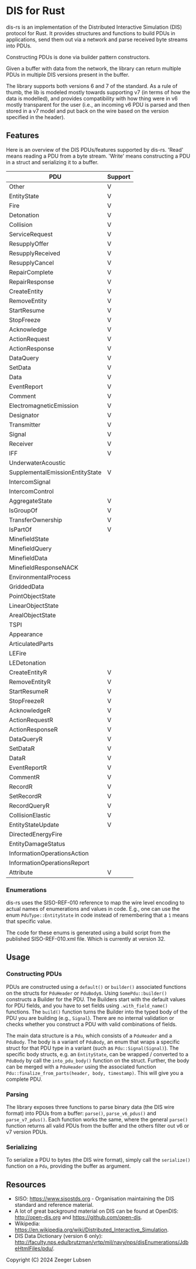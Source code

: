 # DIS for Rust

dis-rs is an implementation of the Distributed Interactive Simulation (DIS) protocol for Rust. It provides structures and functions to build PDUs in applications, send them out via a network and parse received byte streams into PDUs.

Constructing PDUs is done via builder pattern constructors.

Given a buffer with data from the network, the library can return multiple PDUs in multiple DIS versions present in the buffer.

The library supports both versions 6 and 7 of the standard. As a rule of thumb, the lib is modeled mostly towards supporting v7 (in terms of how the data is modelled), and provides compatibility with how thing were in v6 mostly transparent for the user (i.e., an incoming v6 PDU is parsed and then stored in a v7 model and put back on the wire based on the version specified in the header).

## Features

Here is an overview of the DIS PDUs/features supported by dis-rs. 'Read' means reading a PDU from a byte stream. 'Write' means constructing a PDU in a struct and serializing it to a buffer. 

| PDU                             | Support |
|---------------------------------|---------|
| Other                           | V       |
| EntityState                     | V       |
| Fire                            | V       |
| Detonation                      | V       |
| Collision                       | V       |
| ServiceRequest                  | V       |
| ResupplyOffer                   | V       |
| ResupplyReceived                | V       |
| ResupplyCancel                  | V       |
| RepairComplete                  | V       |
| RepairResponse                  | V       |
| CreateEntity                    | V       |
| RemoveEntity                    | V       |
| StartResume                     | V       |
| StopFreeze                      | V       |
| Acknowledge                     | V       |
| ActionRequest                   | V       |
| ActionResponse                  | V       |
| DataQuery                       | V       |
| SetData                         | V       |
| Data                            | V       |
| EventReport                     | V       |
| Comment                         | V       |
| ElectromagneticEmission         | V       |
| Designator                      | V       |
| Transmitter                     | V       |
| Signal                          | V       |
| Receiver                        | V       |
| IFF                             | V       |
| UnderwaterAcoustic              |         |
| SupplementalEmissionEntityState | V       |
| IntercomSignal                  |         |
| IntercomControl                 |         |
| AggregateState                  | V       |
| IsGroupOf                       | V       |
| TransferOwnership               | V       |
| IsPartOf                        | V       |
|   MinefieldState |         |
|   MinefieldQuery |         |
|    MinefieldData |         |
|    MinefieldResponseNACK |         |
|    EnvironmentalProcess |         |
|    GriddedData |         |
|    PointObjectState |         |
|    LinearObjectState |         |
|    ArealObjectState |         |
|    TSPI |         |
|    Appearance |         |
|    ArticulatedParts |         |
|    LEFire |         |
|    LEDetonation |         |
|     CreateEntityR | V       |
|     RemoveEntityR | V       |
|     StartResumeR | V       |
|     StopFreezeR | V       |
|     AcknowledgeR | V       |
|     ActionRequestR | V       |
|     ActionResponseR | V       |
|     DataQueryR | V       |
|     SetDataR | V       |
|     DataR | V       |
|     EventReportR | V       |
|     CommentR | V       |
|     RecordR | V       |
|     SetRecordR | V       |
|     RecordQueryR | V       |
|     CollisionElastic | V       |
|     EntityStateUpdate | V       |
|    DirectedEnergyFire |         |
|    EntityDamageStatus |         |
|    InformationOperationsAction |         |
|    InformationOperationsReport |         |
|    Attribute | V       |

### Enumerations
dis-rs uses the SISO-REF-010 reference to map the wire level encoding to actual names of enumerations and values in code.
E.g., one can use the enum `PduType::EntityState` in code instead of remembering that a `1` means that specific value.

The code for these enums is generated using a build script from the published SISO-REF-010.xml file. Which is currently at version 32.

## Usage

### Constructing PDUs
PDUs are constructed using a `default()` or `builder()` associated functions on the structs for `PduHeader` or `PduBody`s. 
Using `SomePdu::builder()` constructs a Builder for the PDU.
The Builders start with the default values for PDU fields, and you have to set fields using `.with_field_name()` functions.
The `build()` function turns the Builder into the typed body of the PDU you are building (e.g., `Signal`). 
There are no internal validation or checks whether you construct a PDU with valid combinations of fields.

The main data structure is a `Pdu`, which consists of a `PduHeader` and a `PduBody`. The body is a variant of `PduBody`, an enum that wraps a specific struct for that PDU type in a variant (such as `Pdu::Signal(Signal)`).
The specific body structs, e.g. an `EntityState`, can be wrapped / converted to a `PduBody` by call the `into_pdu_body()` function on the struct.
Further, the body can be merged with a `PduHeader` using the associated function `Pdu::finalize_from_parts(header, body, timestamp)`. This will give you a complete PDU.

### Parsing
The library exposes three functions to parse binary data (the DIS wire format) into PDUs from a buffer: `parse()`, `parse_v6_pdus()` and `parse_v7_pdus()`.
Each function works the same, where the general `parse()` function returns all valid PDUs from the buffer and the others filter out v6 or v7 version PDUs.

### Serializing
To serialize a PDU to bytes (the DIS wire format), simply call the `serialize()` function on a `Pdu`, providing the buffer as argument.

## Resources

- SISO: https://www.sisostds.org - Organisation maintaining the DIS standard and reference material.
- A lot of great background material on DIS can be found at OpenDIS: http://open-dis.org and https://github.com/open-dis.
- Wikipedia: https://en.wikipedia.org/wiki/Distributed_Interactive_Simulation.
- DIS Data Dictionary (version 6 only): http://faculty.nps.edu/brutzman/vrtp/mil/navy/nps/disEnumerations/JdbeHtmlFiles/pdu/.

Copyright (C) 2024 Zeeger Lubsen